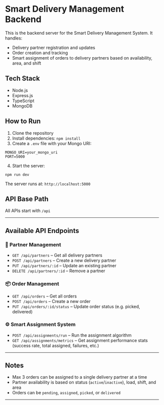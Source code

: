 # Smart Delivery Management Backend

This is the backend server for the Smart Delivery Management System. It handles:

* Delivery partner registration and updates
* Order creation and tracking
* Smart assignment of orders to delivery partners based on availability, area, and shift

## Tech Stack

* Node.js
* Express.js
* TypeScript
* MongoDB

## How to Run

1. Clone the repository
2. Install dependencies: `npm install`
3. Create a `.env` file with your Mongo URI:

```
MONGO_URI=your_mongo_uri
PORT=5000
```

4. Start the server:

```
npm run dev
```

The server runs at: `http://localhost:5000`

## API Base Path

All APIs start with `/api`

---

## Available API Endpoints

### 👤 Partner Management

* `GET /api/partners` – Get all delivery partners
* `POST /api/partners` – Create a new delivery partner
* `PUT /api/partners/:id` – Update an existing partner
* `DELETE /api/partners/:id` – Remove a partner

### 📦 Order Management

* `GET /api/orders` – Get all orders
* `POST /api/orders` – Create a new order
* `PUT /api/orders/:id/status` – Update order status (e.g. picked, delivered)

### ⚙️ Smart Assignment System

* `POST /api/assignments/run` – Run the assignment algorithm
* `GET /api/assignments/metrics` – Get assignment performance stats (success rate, total assigned, failures, etc.)

---

## Notes

* Max 3 orders can be assigned to a single delivery partner at a time
* Partner availability is based on status (`active`/`inactive`), load, shift, and area
* Orders can be `pending`, `assigned`, `picked`, or `delivered`

---


